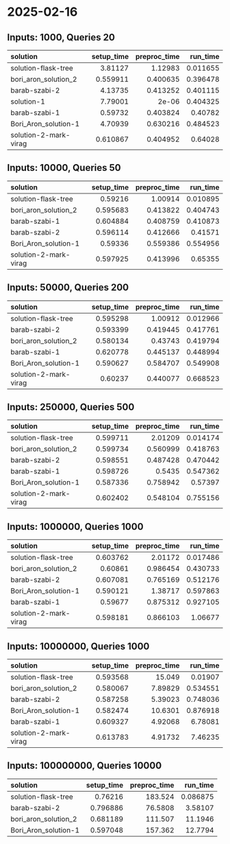 # 2025-02-16

## Inputs: 1000, Queries 20

| solution              |   setup_time |   preproc_time |   run_time |
|:----------------------|-------------:|---------------:|-----------:|
| solution-flask-tree   |     3.81127  |       1.12983  |   0.011655 |
| bori_aron_solution_2  |     0.559911 |       0.400635 |   0.396478 |
| barab-szabi-2         |     4.13735  |       0.413252 |   0.401115 |
| solution-1            |     7.79001  |       2e-06    |   0.404325 |
| barab-szabi-1         |     0.59732  |       0.403824 |   0.40782  |
| Bori_Aron_solution-1  |     4.70939  |       0.630216 |   0.484523 |
| solution-2-mark-virag |     0.610867 |       0.404952 |   0.64028  |

## Inputs: 10000, Queries 50

| solution              |   setup_time |   preproc_time |   run_time |
|:----------------------|-------------:|---------------:|-----------:|
| solution-flask-tree   |     0.59216  |       1.00914  |   0.010895 |
| bori_aron_solution_2  |     0.595683 |       0.413822 |   0.404743 |
| barab-szabi-1         |     0.604884 |       0.408759 |   0.410873 |
| barab-szabi-2         |     0.596114 |       0.412666 |   0.41571  |
| Bori_Aron_solution-1  |     0.59336  |       0.559386 |   0.554956 |
| solution-2-mark-virag |     0.597925 |       0.413996 |   0.65355  |

## Inputs: 50000, Queries 200

| solution              |   setup_time |   preproc_time |   run_time |
|:----------------------|-------------:|---------------:|-----------:|
| solution-flask-tree   |     0.595298 |       1.00912  |   0.012966 |
| barab-szabi-2         |     0.593399 |       0.419445 |   0.417761 |
| bori_aron_solution_2  |     0.580134 |       0.43743  |   0.419794 |
| barab-szabi-1         |     0.620778 |       0.445137 |   0.448994 |
| Bori_Aron_solution-1  |     0.590627 |       0.584707 |   0.549908 |
| solution-2-mark-virag |     0.60237  |       0.440077 |   0.668523 |

## Inputs: 250000, Queries 500

| solution              |   setup_time |   preproc_time |   run_time |
|:----------------------|-------------:|---------------:|-----------:|
| solution-flask-tree   |     0.599711 |       2.01209  |   0.014174 |
| bori_aron_solution_2  |     0.599734 |       0.560999 |   0.418763 |
| barab-szabi-2         |     0.598551 |       0.487428 |   0.470442 |
| barab-szabi-1         |     0.598726 |       0.5435   |   0.547362 |
| Bori_Aron_solution-1  |     0.587336 |       0.758942 |   0.57397  |
| solution-2-mark-virag |     0.602402 |       0.548104 |   0.755156 |

## Inputs: 1000000, Queries 1000

| solution              |   setup_time |   preproc_time |   run_time |
|:----------------------|-------------:|---------------:|-----------:|
| solution-flask-tree   |     0.603762 |       2.01172  |   0.017486 |
| bori_aron_solution_2  |     0.60861  |       0.986454 |   0.430733 |
| barab-szabi-2         |     0.607081 |       0.765169 |   0.512176 |
| Bori_Aron_solution-1  |     0.590121 |       1.38717  |   0.597863 |
| barab-szabi-1         |     0.59677  |       0.875312 |   0.927105 |
| solution-2-mark-virag |     0.598181 |       0.866103 |   1.06677  |

## Inputs: 10000000, Queries 1000

| solution              |   setup_time |   preproc_time |   run_time |
|:----------------------|-------------:|---------------:|-----------:|
| solution-flask-tree   |     0.593568 |       15.049   |   0.01907  |
| bori_aron_solution_2  |     0.580067 |        7.89829 |   0.534551 |
| barab-szabi-2         |     0.587258 |        5.39023 |   0.748036 |
| Bori_Aron_solution-1  |     0.582474 |       10.6301  |   0.876918 |
| barab-szabi-1         |     0.609327 |        4.92068 |   6.78081  |
| solution-2-mark-virag |     0.613783 |        4.91732 |   7.46235  |

## Inputs: 100000000, Queries 10000

| solution             |   setup_time |   preproc_time |   run_time |
|:---------------------|-------------:|---------------:|-----------:|
| solution-flask-tree  |     0.76216  |       183.524  |   0.086875 |
| barab-szabi-2        |     0.796886 |        76.5808 |   3.58107  |
| bori_aron_solution_2 |     0.681189 |       111.507  |  11.1946   |
| Bori_Aron_solution-1 |     0.597048 |       157.362  |  12.7794   |